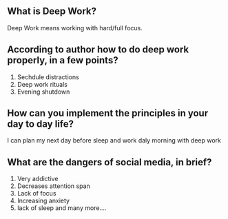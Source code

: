 ## What is Deep Work?
Deep Work means working with hard/full focus.

## According to author how to do deep work properly, in a few points?
1. Sechdule distractions
2. Deep work rituals
3. Evening shutdown

## How can you implement the principles in your day to day life?
I can plan my next day before sleep and work daly morning with deep work 

## What are the dangers of social media, in brief?
1. Very addictive
2. Decreases attention span
3. Lack of focus
4. Increasing anxiety
5. lack of sleep and many more....
